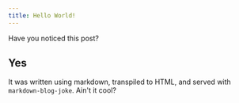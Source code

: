 ```yaml
---
title: Hello World!
---
```

Have you noticed this post?
## Yes
It was written using markdown, transpiled to HTML, and served with `markdown-blog-joke`. Ain't it cool?
